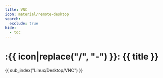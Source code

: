 ```yaml
---
title: VNC
icon: material/remote-desktop
search:
  exclude: true
hide:
  - toc
---
```


# :{{ icon|replace("/", "-") }}: {{ title }}

{{ sub_index("Linux/Desktop/VNC") }}
